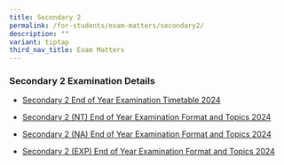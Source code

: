 ```yaml
---
title: Secondary 2
permalink: /for-students/exam-matters/secondary2/
description: ""
variant: tiptap
third_nav_title: Exam Matters
---
```

<h3>Secondary 2 Examination Details</h3>
<ul data-tight="true" class="tight">
<li>
<p><a href="/files/For Students/Exam Matters/Sec 2/Sec_2_EYE_Timetable_2024_final_24092024.pdf" rel="noopener nofollow" target="_blank">Secondary 2 End of Year Examination Timetable 2024</a>
</p>
</li>
<li>
<p><a href="/files/For Students/Exam Matters/Sec 2/Sec_2_Normal_Technical_EYE_Exam_Format_and_Topics_2024.pdf" rel="noopener noreferrer nofollow" target="_blank">Secondary 2 (NT) End of Year Examination Format and Topics 2024</a>
</p>
</li>
<li>
<p><a href="/files/For Students/Exam Matters/Sec 2/Sec_2_Normal_Academic_EYE_Exam_Format_and_Topics_2024.pdf" rel="noopener noreferrer nofollow" target="_blank">Secondary 2 (NA) End of Year Examination Format and Topics 2024</a>
</p>
</li>
<li>
<p><a href="/files/For Students/Exam Matters/Sec 2/Sec_2_Express_EYE__Exam_Format_and_Topics_2024.pdf" rel="noopener noreferrer nofollow" target="_blank">Secondary 2 (EXP) End of Year Examination Format and Topics 2024</a>
</p>
<p></p>
</li>
</ul>
<p></p>